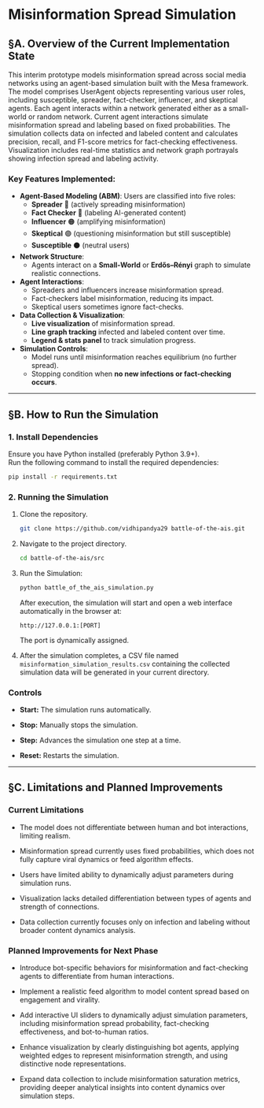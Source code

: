 # Misinformation Spread Simulation

## **§A. Overview of the Current Implementation State**
This interim prototype models misinformation spread across social media networks using an agent-based simulation built with the Mesa framework. The model comprises UserAgent objects representing various user roles, including susceptible, spreader, fact-checker, influencer, and skeptical agents. Each agent interacts within a network generated either as a small-world or random network. Current agent interactions simulate misinformation spread and labeling based on fixed probabilities. The simulation collects data on infected and labeled content and calculates precision, recall, and F1-score metrics for fact-checking effectiveness. Visualization includes real-time statistics and network graph portrayals showing infection spread and labeling activity.

### **Key Features Implemented:**
- **Agent-Based Modeling (ABM)**: Users are classified into five roles: 
  - **Spreader** 🔴 (actively spreading misinformation)
  - **Fact Checker** 🔵 (labeling AI-generated content)
  - **Influencer** 🟠 (amplifying misinformation)
  - **Skeptical** 🟣 (questioning misinformation but still susceptible)
  - **Susceptible** ⚫ (neutral users)
- **Network Structure**: 
  - Agents interact on a **Small-World** or **Erdős–Rényi** graph to simulate realistic connections.
- **Agent Interactions**:
  - Spreaders and influencers increase misinformation spread.
  - Fact-checkers label misinformation, reducing its impact.
  - Skeptical users sometimes ignore fact-checks.
- **Data Collection & Visualization**:
  - **Live visualization** of misinformation spread.
  - **Line graph tracking** infected and labeled content over time.
  - **Legend & stats panel** to track simulation progress.
- **Simulation Controls**:
  - Model runs until misinformation reaches equilibrium (no further spread).
  - Stopping condition when **no new infections or fact-checking occurs**.

---

## **§B. How to Run the Simulation**
### **1. Install Dependencies**
Ensure you have Python installed (preferably Python 3.9+).  
Run the following command to install the required dependencies:
```bash
pip install -r requirements.txt
```
### **2. Running the Simulation**
1.  Clone the repository.
    ```bash
    git clone https://github.com/vidhipandya29 battle-of-the-ais.git
    ```

2.  Navigate to the project directory.
    ```bash
    cd battle-of-the-ais/src
    ```

3.  Run the Simulation:   
    ```bash
    python battle_of_the_ais_simulation.py
    ```
    After execution, the simulation will start and open a web interface automatically in the browser at:
     ```
    http://127.0.0.1:[PORT]
    ```
  
    The port is dynamically assigned.

4.  After the simulation completes, a CSV file named `misinformation_simulation_results.csv` containing the collected simulation data will be generated in your current directory.
    
### Controls

*   **Start:** The simulation runs automatically.
    
*   **Stop:** Manually stops the simulation.
    
*   **Step:** Advances the simulation one step at a time.
    
*   **Reset:** Restarts the simulation.
    
---

## **§C. Limitations and Planned Improvements**

### Current Limitations

*   The model does not differentiate between human and bot interactions, limiting realism.
    
*   Misinformation spread currently uses fixed probabilities, which does not fully capture viral dynamics or feed algorithm effects.
    
*   Users have limited ability to dynamically adjust parameters during simulation runs.
    
*   Visualization lacks detailed differentiation between types of agents and strength of connections.
    
*   Data collection currently focuses only on infection and labeling without broader content dynamics analysis.
    

### Planned Improvements for Next Phase

*   Introduce bot-specific behaviors for misinformation and fact-checking agents to differentiate from human interactions.
    
*   Implement a realistic feed algorithm to model content spread based on engagement and virality.
    
*   Add interactive UI sliders to dynamically adjust simulation parameters, including misinformation spread probability, fact-checking effectiveness, and bot-to-human ratios.
    
*   Enhance visualization by clearly distinguishing bot agents, applying weighted edges to represent misinformation strength, and using distinctive node representations.
    
*   Expand data collection to include misinformation saturation metrics, providing deeper analytical insights into content dynamics over simulation steps.

